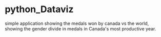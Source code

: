 # python_Dataviz

simple application showing the medals won by canada vs the world, showing the gender divide in medals in Canada's most productive year.